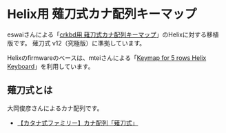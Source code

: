 # Helix用 薙刀式カナ配列キーマップ

eswaiさんによる「[crkbd用 薙刀式カナ配列キーマップ](https://github.com/eswai/qmk_firmware/tree/master/keyboards/crkbd/keymaps/naginata_v12)」のHelixに対する移植版です。
薙刀式 v12（究極版）に準拠しています。

Helixのfirmwareのベースは、mteiさんによる「[Keymap for 5 rows Helix Keyboard](https://github.com/qmk/qmk_firmware/tree/master/keyboards/helix/rev2/keymaps/five_rows)」を利用しています。

## 薙刀式とは

大岡俊彦さんによるカナ配列です。

* [【カタナ式ファミリー】カナ配列「薙刀式」](http://oookaworks.seesaa.net/article/456099128.html)
